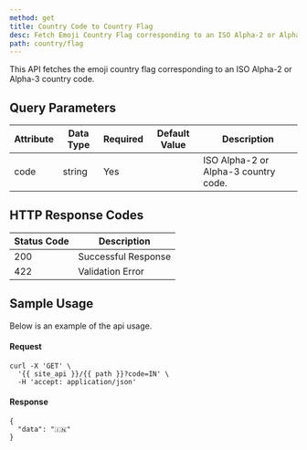 ```yaml
---
method: get
title: Country Code to Country Flag
desc: Fetch Emoji Country Flag corresponding to an ISO Alpha-2 or Alpha-3 country code.
path: country/flag
---
```


This API fetches the emoji country flag corresponding to an ISO Alpha-2 or Alpha-3 country code.

## Query Parameters

| Attribute | Data Type | Required | Default Value |Description |
| ----------- | ----------- | -----------  | ----------- | ----------- |
| code | string | Yes | | ISO Alpha-2 or Alpha-3 country code.  |

## HTTP Response Codes

| Status Code | Description |
| ----------- | ----------- |
| 200 | Successful Response |
| 422 | Validation Error |

## Sample Usage

Below is an example of the api usage. 

#### Request

```
curl -X 'GET' \
  '{{ site_api }}/{{ path }}?code=IN' \
  -H 'accept: application/json'
```

#### Response

```
{
  "data": "🇮🇳"
}
```
